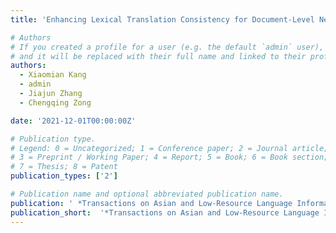 ```yaml
---
title: 'Enhancing Lexical Translation Consistency for Document-Level Neural Machine Translation'

# Authors
# If you created a profile for a user (e.g. the default `admin` user), write the username (folder name) here
# and it will be replaced with their full name and linked to their profile.
authors:
  - Xiaomian Kang
  - admin
  - Jiajun Zhang
  - Chengqing Zong

date: '2021-12-01T00:00:00Z'

# Publication type.
# Legend: 0 = Uncategorized; 1 = Conference paper; 2 = Journal article;
# 3 = Preprint / Working Paper; 4 = Report; 5 = Book; 6 = Book section;
# 7 = Thesis; 8 = Patent
publication_types: ['2']

# Publication name and optional abbreviated publication name.
publication: ' *Transactions on Asian and Low-Resource Language Information Processing*'
publication_short:  '*Transactions on Asian and Low-Resource Language Information Processing*'
---
```



